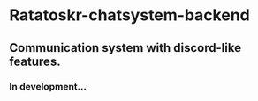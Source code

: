 # Ratatoskr-chatsystem-backend

## Communication system with discord-like features.

### In development...
